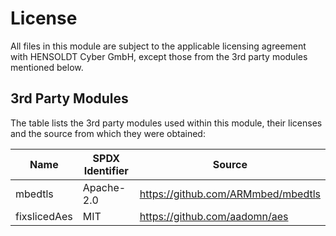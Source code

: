 # License

All files in this module are subject to the applicable licensing agreement with
HENSOLDT Cyber GmbH, except those from the 3rd party modules mentioned below.

## 3rd Party Modules

The table lists the 3rd party modules used within this module, their licenses
and the source from which they were obtained:

| Name          | SPDX Identifier | Source                               |
|---------------|-----------------|--------------------------------------|
| mbedtls       | Apache-2.0      | <https://github.com/ARMmbed/mbedtls> |
| fixslicedAes  | MIT             | <https://github.com/aadomn/aes>      |
